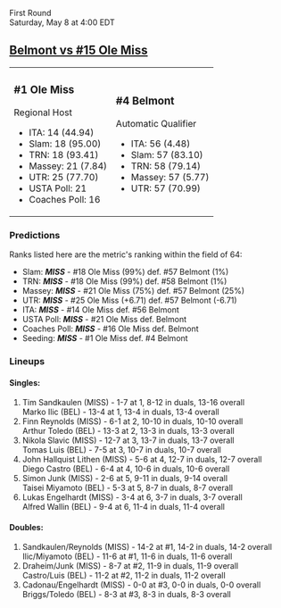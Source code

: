 First Round  
Saturday, May 8 at 4:00 EDT
## [Belmont vs #15 Ole Miss](https://www.ncaa.com/game/5833398) 

<table><tr><td>  

### #1 Ole Miss  

Regional Host  
- ITA: 14 (44.94)  
- Slam: 18 (95.00)  
- TRN: 18 (93.41)  
- Massey: 21 (7.84)  
- UTR: 25 (77.70)  
- USTA Poll: 21  
- Coaches Poll: 16  

</td><td>  

### #4 Belmont  

Automatic Qualifier  
- ITA: 56 (4.48)  
- Slam: 57 (83.10)  
- TRN: 58 (79.14)  
- Massey: 57 (5.77)  
- UTR: 57 (70.99)  

</td></tr></table>  

 ### Predictions  

Ranks listed here are the metric's ranking within the field of 64:  
- Slam: ***MISS*** - #18 Ole Miss (99%) def. #57 Belmont (1%)  
- TRN: ***MISS*** - #18 Ole Miss (99%) def. #58 Belmont (1%)  
- Massey: ***MISS*** - #21 Ole Miss (75%) def. #57 Belmont (25%)  
- UTR: ***MISS*** - #25 Ole Miss (+6.71) def. #57 Belmont (-6.71)  
- ITA: ***MISS*** - #14 Ole Miss def. #56 Belmont  
- USTA Poll: ***MISS*** - #21 Ole Miss def. Belmont  
- Coaches Poll: ***MISS*** - #16 Ole Miss def. Belmont  
- Seeding: ***MISS*** - #1 Ole Miss def. #4 Belmont  

 ### Lineups  

 #### Singles:  
1. Tim Sandkaulen (MISS) - 1-7 at 1, 8-12 in duals, 13-16 overall  
  Marko Ilic (BEL) - 13-4 at 1, 13-4 in duals, 13-4 overall
2. Finn Reynolds (MISS) - 6-1 at 2, 10-10 in duals, 10-10 overall  
  Arthur Toledo (BEL) - 13-3 at 2, 13-3 in duals, 13-3 overall
3. Nikola Slavic (MISS) - 12-7 at 3, 13-7 in duals, 13-7 overall  
  Tomas Luis (BEL) - 7-5 at 3, 10-7 in duals, 10-7 overall
4. John Hallquist Lithen (MISS) - 5-6 at 4, 12-7 in duals, 12-7 overall  
  Diego Castro (BEL) - 6-4 at 4, 10-6 in duals, 10-6 overall
5. Simon Junk (MISS) - 2-6 at 5, 9-11 in duals, 9-14 overall  
  Taisei Miyamoto (BEL) - 5-3 at 5, 8-7 in duals, 8-7 overall
6. Lukas Engelhardt (MISS) - 3-4 at 6, 3-7 in duals, 3-7 overall  
  Alfred Wallin (BEL) - 9-4 at 6, 11-4 in duals, 11-4 overall

 #### Doubles:  
1. Sandkaulen/Reynolds (MISS) - 14-2 at #1, 14-2 in duals, 14-2 overall  
  Ilic/Miyamoto (BEL) - 11-6 at #1, 11-6 in duals, 11-6 overall
2. Draheim/Junk (MISS) - 8-7 at #2, 11-9 in duals, 11-9 overall  
  Castro/Luis (BEL) - 11-2 at #2, 11-2 in duals, 11-2 overall
3. Cadonau/Engelhardt (MISS) - 0-0 at #3, 0-0 in duals, 0-0 overall  
  Briggs/Toledo (BEL) - 8-3 at #3, 8-3 in duals, 8-3 overall